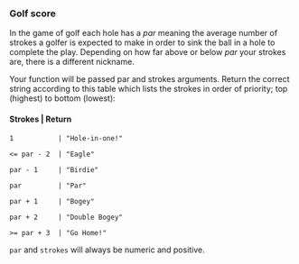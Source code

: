 ### Golf score

In the game of golf each hole has a *par* meaning the average number of strokes a golfer is expected to make in order to sink the ball in a hole
to complete the play. Depending on how far above or below *par* your strokes are, there is a different nickname.

Your function will be passed par and strokes arguments. Return the correct string according to this table which 
lists the strokes in order of priority; top (highest) to bottom (lowest):
 
#### Strokes | Return

```
1           | "Hole-in-one!"

<= par - 2  | "Eagle"

par - 1     | "Birdie"

par         | "Par"

par + 1     | "Bogey"

par + 2     | "Double Bogey"

>= par + 3  | "Go Home!"
```

`par` and `strokes` will always be numeric and positive.
